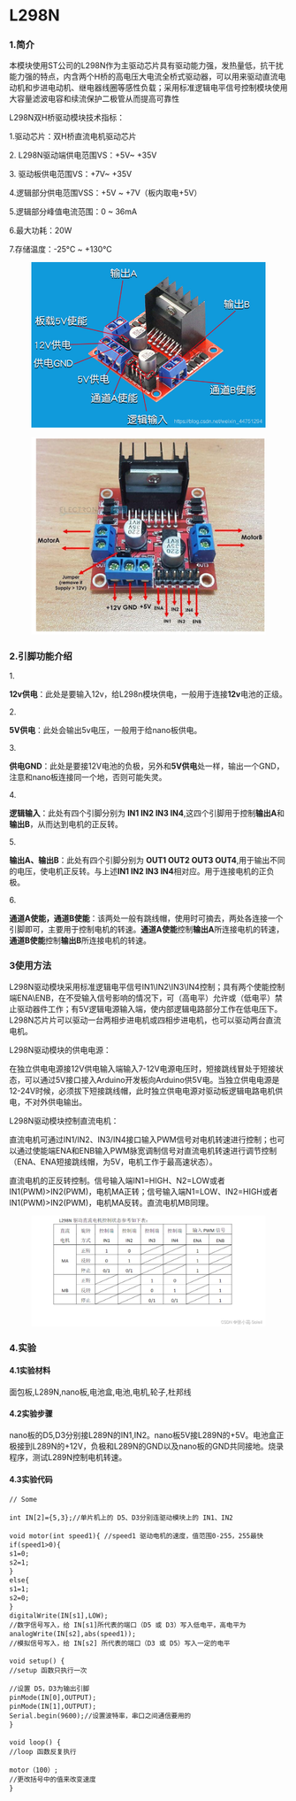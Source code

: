# L298N

### 1.简介

&#x20;      本模块使用ST公司的L298N作为主驱动芯片具有驱动能力强，发热量低，抗干扰能力强的特点，内含两个H桥的高电压大电流全桥式驱动器，可以用来驱动直流电动机和步进电动机、继电器线圈等感性负载；采用标准逻辑电平信号控制模块使用大容量滤波电容和续流保护二极管从而提高可靠性

L298N双H桥驱动模块技术指标：

1.驱动芯片：双H桥直流电机驱动芯片

2\. L298N驱动端供电范围VS：+5V\~ +35V

3\. 驱动板供电范围VS：+7V\~ +35V

4.逻辑部分供电范围VSS：+5V \~ +7V（板内取电+5V）

5.逻辑部分峰值电流范围：0 \~ 36mA

6.最大功耗：20W

7.存储温度：-25°C \~ +130°C





<figure><img src="../.gitbook/assets/20201222205844993.png" alt=""><figcaption></figcaption></figure>

<figure><img src="../.gitbook/assets/55f7cd5aabaa4dda8fd2fddb7248c4ef.png" alt=""><figcaption></figcaption></figure>

### 2.引脚功能介绍

1\.

**12v供电**：此处是要输入12v，给L298n模块供电，一般用于连接**12v**电池的正级。

2\.

**5V供电**：此处会输出5v电压，一般用于给nano板供电。

3\.

**供电GND**：此处是要接12V电池的负极，另外和**5V供电**处一样，输出一个GND，注意和nano板连接同一个地，否则可能失灵。

4\.

**逻辑输入**：此处有四个引脚分别为 **IN1 IN2 IN3 IN4**,这四个引脚用于控制**输出A**和**输出B**，从而达到电机的正反转。

5\.

**输出A、输出B**：此处有四个引脚分别为 **OUT1 OUT2 OUT3 OUT4**,用于输出不同的电压，使电机正反转。与上述**IN1 IN2 IN3 IN4**相对应。用于连接电机的正负极。

6\.

**通道A使能，通道B使能**：该两处一般有跳线帽，使用时可摘去，两处各连接一个引脚即可，主要用于控制电机的转速。**通道A使能**控制**输出A**所连接电机的转速，**通道B使能**控制**输出B**所连接电机的转速。



### 3使用方法

L298N驱动模块采用标准逻辑电平信号IN1\IN2\IN3\IN4控制；具有两个使能控制端ENA\ENB，在不受输入信号影响的情况下，可（高电平）允许或（低电平）禁止驱动器件工作；有5V逻辑电源输入端，使内部逻辑电路部分工作在低电压下。L298N芯片片可以驱动一台两相步进电机或四相步进电机，也可以驱动两台直流电机。

L298N驱动模块的供电电源：

在独立供电电源接12V供电输入端输入7-12V电源电压时，短接跳线冒处于短接状态，可以通过5V接口接入Arduino开发板向Arduino供5V电。当独立供电电源是12-24V时候，必须拔下短接跳线帽，此时独立供电电源对驱动板逻辑电路电机供电，不对外供电输出。



L298N驱动模块控制直流电机：

直流电机可通过IN1/IN2、IN3/IN4接口输入PWM信号对电机转速进行控制；也可以通过使能端ENA和ENB输入PWM脉宽调制信号对直流电机转速进行调节控制（ENA、ENA短接跳线帽，为5V，电机工作于最高速状态）。

直流电机的正反转控制。信号输入端IN1=HIGH、N2=LOW或者IN1(PWM)>IN2(PWM)，电机MA正转；信号输入端N1=LOW、IN2=HIGH或者IN1(PWM)>IN2(PWM)，电机MA反转。直流电机MB同理。

<figure><img src="../.gitbook/assets/c06e1821406d41bea434e03a88c36d3b.png" alt=""><figcaption></figcaption></figure>

### 4.实验

#### 4.1实验材料

面包板,L289N,nano板,电池盒,电池,电机,轮子,杜邦线

#### 4.2实验步骤

nano板的D5,D3分别接L289N的IN1,IN2。nano板5V接L289N的+5V。电池盒正极接到L289N的+12V，负极和L289N的GND以及nano板的GND共同接地。烧录程序，测试L289N控制电机转速。

#### 4.3实验代码

```
// Some

int IN[2]={5,3};//单片机上的 D5、D3分别连驱动模块上的 IN1、IN2

void motor(int speed1){ //speed1 驱动电机的速度，值范围0-255，255最快
if(speed1>0){ 
s1=0;
s2=1;
} 
else{
s1=1;
s2=0;
} 
digitalWrite(IN[s1],LOW); 
//数字信号写入，给 IN[s1]所代表的端口（D5 或 D3）写入低电平，高电平为 
analogWrite(IN[s2],abs(speed1));
//模拟信号写入，给 IN[s2] 所代表的端口（D3 或 D5）写入一定的电平 

void setup() {
//setup 函数只执行一次

//设置 D5，D3为输出引脚
pinMode(IN[0],OUTPUT);
pinMode(IN[1],OUTPUT);
Serial.begin(9600);//设置波特率，串口之间通信要用的
}

void loop() { 
//loop 函数反复执行

motor（100）;
//更改括号中的值来改变速度
}
```
